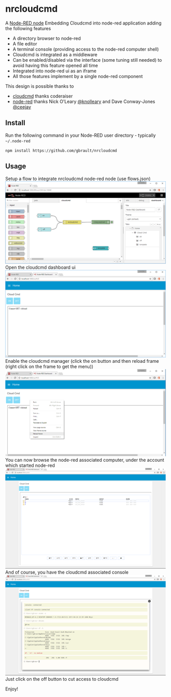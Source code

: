nrcloudcmd
==========

A <a href="https://github.com/gbrault/nrcloudcmd" target="_new">Node-RED node</a> Embedding Cloudcmd into node-red application adding the following features
* A directory browser to node-red
* A file editor
* A terminal console (providing access to the node-red computer shell)
* Cloudcmd is integrated as a middleware
* Can be enabled/disabled via the interface (some tuning still needed) to avoid having this feature opened all time
* Integrated into node-red ui as an iframe
* All those features implement by a single node-red component

This design is possible thanks to
* [cloudcmd](https://cloudcmd.io "Cloud Commander") thanks coderaiser
* [node-red](https://github.com/node-red/node-red) thanks Nick O'Leary [@knolleary](http://twitter.com/knolleary) and Dave Conway-Jones [@ceejay](http://twitter.com/ceejay)

Install
-------

Run the following command in your Node-RED user directory - typically `~/.node-red`

    npm install https://github.com/gbrault/nrcloudcmd


Usage
-----
Setup a flow to integrate nrcloudcmd node-red node (use flows.json)
![alt-tag](https://raw.githubusercontent.com/gbrault/nrcloudcmd/master/node-red-cloudcmd.png)
Open the cloudcmd dashboard ui
![alt-tag](https://raw.githubusercontent.com/gbrault/nrcloudcmd/master/node-red-cloudcmd-ui-1.png)
Enable the cloudcmd manager (click the on button and then reload frame (right click on the frame to get the menu))
![alt-tag](https://raw.githubusercontent.com/gbrault/nrcloudcmd/master/node-red-cloudcmd-ui-2.png)
You can now browse the node-red associated computer, under the account which started node-red
![alt-tag](https://raw.githubusercontent.com/gbrault/nrcloudcmd/master/node-red-cloudcmd-ui-3.png)
And of course, you have the cloudcmd associated console
![alt-tag](https://raw.githubusercontent.com/gbrault/nrcloudcmd/master/node-red-cloudcmd-ui-4.png)
Just click on the off button to cut access to cloudcmd

Enjoy!


